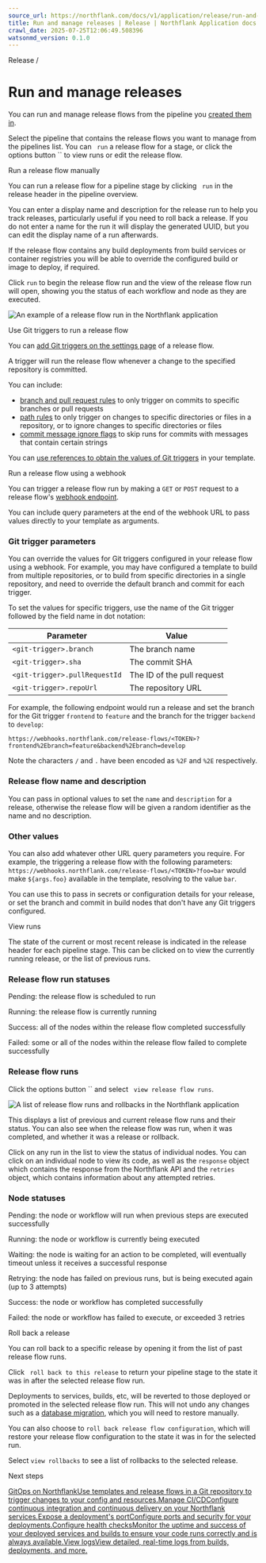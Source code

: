 ```yaml
---
source_url: https://northflank.com/docs/v1/application/release/run-and-manage-releases
title: Run and manage releases | Release | Northflank Application docs
crawl_date: 2025-07-25T12:06:49.508396
watsonmd_version: 0.1.0
---
```


Release / 

# Run and manage releases

You can run and manage release flows from the pipeline you [created them in](create-a-pipeline-and-release-flow).

Select the pipeline that contains the release flows you want to manage from the pipelines list. You can ` run` a release flow for a stage, or click the options button `` to view runs or edit the release flow.

Run a release flow manually

You can run a release flow for a pipeline stage by clicking ` run` in the release header in the pipeline overview.

You can enter a display name and description for the release run to help you track releases, particularly useful if you need to roll back a release. If you do not enter a name for the run it will display the generated UUID, but you can edit the display name of a run afterwards.

If the release flow contains any build deployments from build services or container registries you will be able to override the configured build or image to deploy, if required.

Click `run` to begin the release flow run and the view of the release flow run will open, showing you the status of each workflow and node as they are executed.

![An example of a release flow run in the Northflank application](https://assets.northflank.com/documentation/v1/application/release/run-and-manage-releases/release-run.png)

Use Git triggers to run a release flow

You can [add Git triggers on the settings page](create-a-pipeline-and-release-flow#automatically-run-a-release-flow) of a release flow.

A trigger will run the release flow whenever a change to the specified repository is committed.

You can include:

  * [branch and pull request rules](../build/build-code-from-a-git-repository#build-specific-branches-or-pull-requests) to only trigger on commits to specific branches or pull requests
  * [path rules](../build/build-code-from-a-git-repository#trigger-a-build-on-changes-to-specific-files-or-directories) to only trigger on changes to specific directories or files in a repository, or to ignore changes to specific directories or files
  * [commit message ignore flags](../build/build-code-from-a-git-repository#skip-ci-with-commit-messages) to skip runs for commits with messages that contain certain strings



You can [use references to obtain the values of Git triggers](configure-a-release-flow#use-git-triggers-in-a-release-flow) in your template.

Run a release flow using a webhook

You can trigger a release flow run by making a `GET` or `POST` request to a release flow's [webhook endpoint](configure-a-release-flow#enable-webhook-for-a-release-flow).

You can include query parameters at the end of the webhook URL to pass values directly to your template as arguments.

### Git trigger parameters

You can override the values for Git triggers configured in your release flow using a webhook. For example, you may have configured a template to build from multiple repositories, or to build from specific directories in a single repository, and need to override the default branch and commit for each trigger.

To set the values for specific triggers, use the name of the Git trigger followed by the field name in dot notation:

Parameter| Value  
---|---  
`<git-trigger>.branch`| The branch name  
`<git-trigger>.sha`| The commit SHA  
`<git-trigger>.pullRequestId`| The ID of the pull request  
`<git-trigger>.repoUrl`| The repository URL  
  
For example, the following endpoint would run a release and set the branch for the Git trigger `frontend` to `feature` and the branch for the trigger `backend` to `develop`:

`https://webhooks.northflank.com/release-flows/<TOKEN>?frontend%2Ebranch=feature&backend%2Ebranch=develop`

Note the characters `/` and `.` have been encoded as `%2F` and `%2E` respectively.

### Release flow name and description

You can pass in optional values to set the `name` and `description` for a release, otherwise the release flow will be given a random identifier as the name and no description.

### Other values

You can also add whatever other URL query parameters you require. For example, the triggering a release flow with the following parameters: `https://webhooks.northflank.com/release-flows/<TOKEN>?foo=bar` would make `${args.foo}` available in the template, resolving to the value `bar`.

You can use this to pass in secrets or configuration details for your release, or set the branch and commit in build nodes that don't have any Git triggers configured.

View runs

The state of the current or most recent release is indicated in the release header for each pipeline stage. This can be clicked on to view the currently running release, or the list of previous runs.

### Release flow run statuses

Pending: the release flow is scheduled to run

Running: the release flow is currently running

Success: all of the nodes within the release flow completed successfully

Failed: some or all of the nodes within the release flow failed to complete successfully

### Release flow runs

Click the options button `` and select ` view release flow runs`.

![A list of release flow runs and rollbacks in the Northflank application](https://assets.northflank.com/documentation/v1/application/release/run-and-manage-releases/release-rollback.png)

This displays a list of previous and current release flow runs and their status. You can also see when the release flow was run, when it was completed, and whether it was a release or rollback.

Click on any run in the list to view the status of individual nodes. You can click on an individual node to view its code, as well as the `response` object which contains the response from the Northflank API and the `retries` object, which contains information about any attempted retries.

### Node statuses

Pending: the node or workflow will run when previous steps are executed successfully

Running: the node or workflow is currently being executed

Waiting: the node is waiting for an action to be completed, will eventually timeout unless it receives a successful response

Retrying: the node has failed on previous runs, but is being executed again (up to 3 attempts)

Success: the node or workflow has completed successfully

Failed: the node or workflow has failed to execute, or exceeded 3 retries

Roll back a release

You can roll back to a specific release by opening it from the list of past release flow runs.

Click ` roll back to this release` to return your pipeline stage to the state it was in after the selected release flow run.

Deployments to services, builds, etc, will be reverted to those deployed or promoted in the selected release flow run. This will not undo any changes such as a [database migration](handle-runtime-migrations), which you will need to restore manually.

You can also choose to `roll back release flow configuration`, which will restore your release flow configuration to the state it was in for the selected run.

Select `view rollbacks` to see a list of rollbacks to the selected release.

Next steps

[GitOps on NorthflankUse templates and release flows in a Git repository to trigger changes to your config and resources.](/docs/v1/application/infrastructure-as-code/gitops-on-northflank)[Manage CI/CDConfigure continuous integration and continuous delivery on your Northflank services.](/docs/v1/application/release/manage-ci-cd)[Expose a deployment's portConfigure ports and security for your deployments.](/docs/v1/application/network/configure-ports)[Configure health checksMonitor the uptime and success of your deployed services and builds to ensure your code runs correctly and is always available.](/docs/v1/application/observe/configure-health-checks)[View logsView detailed, real-time logs from builds, deployments, and more.](/docs/v1/application/observe/view-logs)